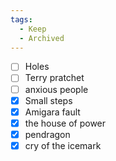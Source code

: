 ```yaml
---
tags:
  - Keep
  - Archived
---
```



- [ ] Holes
- [ ] Terry pratchet
- [ ] anxious people
- [X] Small steps
- [X] Amigara fault
- [X] the house of power
- [X] pendragon
- [X] cry of the icemark